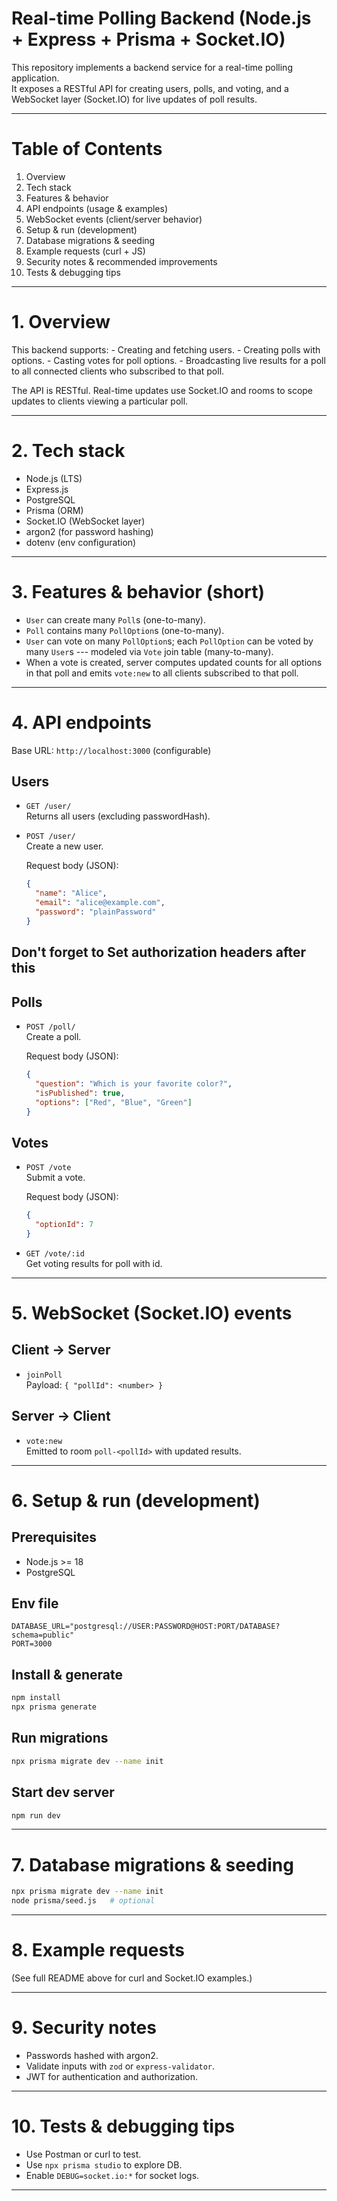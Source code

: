 # Real-time Polling Backend (Node.js + Express + Prisma + Socket.IO)

This repository implements a backend service for a real-time polling
application.\
It exposes a RESTful API for creating users, polls, and voting, and a
WebSocket layer (Socket.IO) for live updates of poll results.

---

# Table of Contents

1. Overview
2. Tech stack
3. Features & behavior
4. API endpoints (usage & examples)
5. WebSocket events (client/server behavior)
6. Setup & run (development)
7. Database migrations & seeding
8. Example requests (curl + JS)
9. Security notes & recommended improvements
10. Tests & debugging tips

---

# 1. Overview

This backend supports: - Creating and fetching users. - Creating polls
with options. - Casting votes for poll options. - Broadcasting live
results for a poll to all connected clients who subscribed to that poll.

The API is RESTful. Real-time updates use Socket.IO and rooms to scope
updates to clients viewing a particular poll.

---

# 2. Tech stack

- Node.js (LTS)
- Express.js
- PostgreSQL
- Prisma (ORM)
- Socket.IO (WebSocket layer)
- argon2 (for password hashing)
- dotenv (env configuration)

---

# 3. Features & behavior (short)

- `User` can create many `Poll`s (one-to-many).
- `Poll` contains many `PollOption`s (one-to-many).
- `User` can vote on many `PollOption`s; each `PollOption` can be
  voted by many `User`s --- modeled via `Vote` join table
  (many-to-many).
- When a vote is created, server computes updated counts for all
  options in that poll and emits `vote:new` to all clients subscribed
  to that poll.

---

# 4. API endpoints

Base URL: `http://localhost:3000` (configurable)

## Users

- `GET /user/`\
  Returns all users (excluding passwordHash).

- `POST /user/`\
  Create a new user.

  Request body (JSON):

  ```json
  {
    "name": "Alice",
    "email": "alice@example.com",
    "password": "plainPassword"
  }
  ```

## Don't forget to Set authorization headers after this

## Polls

- `POST /poll/`\
  Create a poll.

  Request body (JSON):

  ```json
  {
    "question": "Which is your favorite color?",
    "isPublished": true,
    "options": ["Red", "Blue", "Green"]
  }
  ```

## Votes

- `POST /vote`\
  Submit a vote.

  Request body (JSON):

  ```json
  {
    "optionId": 7
  }
  ```

- `GET /vote/:id`\
  Get voting results for poll with id.

---

# 5. WebSocket (Socket.IO) events

## Client -\> Server

- `joinPoll`\
  Payload: `{ "pollId": <number> }`

## Server -\> Client

- `vote:new`\
  Emitted to room `poll-<pollId>` with updated results.

---

# 6. Setup & run (development)

## Prerequisites

- Node.js \>= 18
- PostgreSQL

## Env file

    DATABASE_URL="postgresql://USER:PASSWORD@HOST:PORT/DATABASE?schema=public"
    PORT=3000

## Install & generate

```bash
npm install
npx prisma generate
```

## Run migrations

```bash
npx prisma migrate dev --name init
```

## Start dev server

```bash
npm run dev
```

---

# 7. Database migrations & seeding

```bash
npx prisma migrate dev --name init
node prisma/seed.js   # optional
```

---

# 8. Example requests

(See full README above for curl and Socket.IO examples.)

---

# 9. Security notes

- Passwords hashed with argon2.
- Validate inputs with `zod` or `express-validator`.
- JWT for authentication and authorization.

---

# 10. Tests & debugging tips

- Use Postman or curl to test.
- Use `npx prisma studio` to explore DB.
- Enable `DEBUG=socket.io:*` for socket logs.

---
